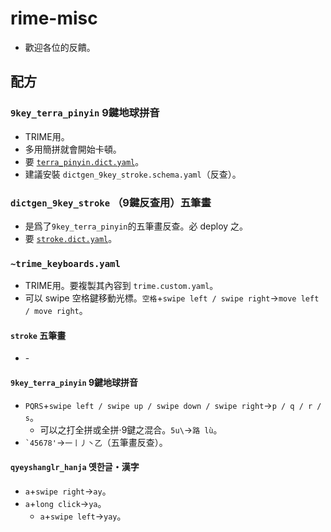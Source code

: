 # rime-misc
* 歡迎各位的反饋。

## 配方

### `9key_terra_pinyin` 9鍵地球拼音
* TRIME用。
* 多用簡拼就會開始卡頓。
* 要 [`terra_pinyin.dict.yaml`](https://github.com/rime/rime-terra-pinyin)。
* 建議安裝 `dictgen_9key_stroke.schema.yaml`（反查）。

### `dictgen_9key_stroke` （9鍵反查用）五筆畫
* 是爲了`9key_terra_pinyin`的五筆畫反查。必 deploy 之。
* 要 [`stroke.dict.yaml`](https://github.com/rime/rime-stroke)。

### `~trime_keyboards.yaml`
* TRIME用。要複製其內容到 `trime.custom.yaml`。
* 可以 swipe 空格鍵移動光標。`空格`+`swipe left / swipe right`→`move left / move right`。

#### `stroke` 五筆畫
* \-

#### `9key_terra_pinyin` 9鍵地球拼音
* `PQRS`+`swipe left / swipe up / swipe down / swipe right`→`p / q / r / s`。
  * 可以之打全拼或全拼&middot;9鍵之混合。`5u\`→`路 lù`。
* <code>&#96;45678'</code>→`一丨丿丶乙`（五筆畫反查）。

#### `qyeyshanglr_hanja` 옛한글・漢字
* `a`+`swipe right`→`ay`。
* `a`+`long click`→`ya`。
  * `a`+`swipe left`→`yay`。
